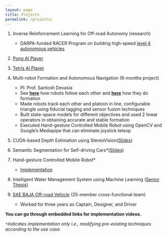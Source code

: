 ```yaml
---
layout: page
title: Projects
permalink: /projects/
---
```


1. Inverse Reinforcement Learning for Off-road Autonomy (research)
   - DARPA-funded RACER Program on building high-speed [level 4 autonomous vehicles](https://www.youtube.com/watch?v=AlNOzhza7pg)
2. [Pong AI Player](https://sandeepreddybaddam.github.io/pingpong/)
3. [Tetris AI Player](https://github.com/sandeepreddybaddam/tetris_ncem_ai_player)
4. Multi-robot Formation and Autonomous Navigation (6-months project)
   - PI: Prof. Santosh Devasia
   - See **[here](https://sandeep240599.wixsite.com/website?pgid=l477fsfe-ec167491-1d4f-45e0-a003-94f616a6386d)** how robots follow each other and **[here](https://sandeep240599.wixsite.com/website?pgid=l477fsfe-fe15f482-e12c-4aa1-9cf0-4d4d3d4a8abd)** how they do formation
   - Made robots track each other and platoon in line, configurable triangle using fiducial tagging and sensor fusion techniques
   - Built state-space models for different objectives and used 2 linear operators in obtaining accurate and stable formation
   - Executed Hand-gesture Controlled Mobile Robot using OpenCV and Google’s Mediapipe that can eliminate joystick teleop

5. CUDA-based Depth Estimation using StereoVision([Slides](https://docs.google.com/presentation/d/1JGXuBk78V6TCYB8Eo0vU5QoJjrR5i-gU/edit?usp=sharing&ouid=105407832576223183809&rtpof=true&sd=true))
6. Semantic Segmentation for Self-driving Cars*([Slides](https://docs.google.com/presentation/d/1AzVpsB674Xr8R2T9rwN3yZMpRl55wFrA/edit?usp=sharing&ouid=105407832576223183809&rtpof=true&sd=true))
7. Hand-gesture Controlled Mobile Robot*
   - [Implementation](https://drive.google.com/file/d/1bg0eVXWZjDUaSnNuDZizHbHNYof2KrZE/view?usp=share_link)
8. Intelligent Water Management System using Machine Learning ([Senior Thesis](https://drive.google.com/file/d/1Nx8Zc6zAS1Q9BSJfsaOQcPFIxh1RklWc/view?usp=sharing))
9. [SAE BAJA Off-road Vehicle](https://www.youtube.com/watch?v=sLZzWODQK2A) (25-member cross-functional team)
   - Worked for three years as Captain, Designer, and Driver

**You can go through embedded links for implementation videos.**

*`*`indicates implementation only i.e., modifying pre-existing techniques according to the use case.*
